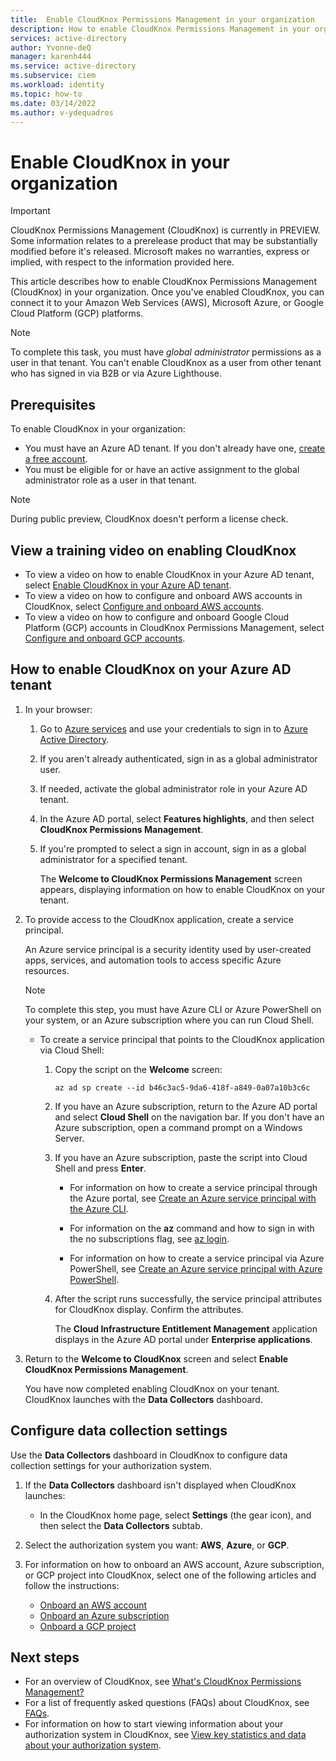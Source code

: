 ```yaml
---
title:  Enable CloudKnox Permissions Management in your organization
description: How to enable CloudKnox Permissions Management in your organization.
services: active-directory
author: Yvonne-deQ
manager: karenh444
ms.service: active-directory
ms.subservice: ciem
ms.workload: identity
ms.topic: how-to
ms.date: 03/14/2022
ms.author: v-ydequadros
---
```


# Enable CloudKnox in your organization

> [!IMPORTANT]
> CloudKnox Permissions Management (CloudKnox) is currently in PREVIEW.
> Some information relates to a prerelease product that may be substantially modified before it's released. Microsoft makes no warranties, express or implied, with respect to the information provided here.

This article describes how to enable CloudKnox Permissions Management (CloudKnox) in your organization. Once you've enabled CloudKnox, you can connect it to your Amazon Web Services (AWS), Microsoft Azure, or Google Cloud Platform (GCP) platforms.

> [!NOTE] 
> To complete this task, you must have *global administrator* permissions as a user in that tenant. You can't enable CloudKnox as a user from other tenant who has signed in via B2B or via Azure Lighthouse.

## Prerequisites

To enable CloudKnox in your organization:

- You must have an Azure AD tenant. If you don't already have one, [create a free account](https://azure.microsoft.com/free/).
- You must be eligible for or have an active assignment to the global administrator role as a user in that tenant.


> [!NOTE]
> During public preview, CloudKnox doesn't perform a license check.

## View a training video on enabling CloudKnox

- To view a video on how to enable CloudKnox in your Azure AD tenant, select [Enable CloudKnox in your Azure AD tenant](https://www.youtube.com/watch?v=-fkfeZyevoo).
- To view a video on how to configure and onboard AWS accounts in CloudKnox, select [Configure and onboard AWS accounts](https://www.youtube.com/watch?v=R6K21wiWYmE).
- To view a video on how to configure and onboard Google Cloud Platform (GCP) accounts in CloudKnox Permissions Management, select [Configure and onboard GCP accounts](https://www.youtube.com/watch?app=desktop&v=W3epcOaec28).


## How to enable CloudKnox on your Azure AD tenant

1. In your browser:
    1. Go to [Azure services](https://portal.azure.com) and use your credentials to sign in to [Azure Active Directory](https://ms.portal.azure.com/#blade/Microsoft_AAD_IAM/ActiveDirectoryMenuBlade/Overview). 
    1. If you aren't already authenticated, sign in as a global administrator user. 
    1. If needed, activate the global administrator role in your Azure AD tenant.
    1. In the Azure AD portal, select **Features highlights**, and then select **CloudKnox Permissions Management**.

    1. If you're prompted to select a sign in account, sign in as a global administrator for a specified tenant.

        The **Welcome to CloudKnox Permissions Management** screen appears, displaying information on how to enable CloudKnox on your tenant.

1. To provide access to the CloudKnox application, create a service principal.

    An Azure service principal is a security identity used by user-created apps, services, and automation tools to access specific Azure resources.

    > [!NOTE] 
    > To complete this step, you must have Azure CLI or Azure PowerShell on your system, or an Azure subscription where you can run Cloud Shell.

    - To create a service principal that points to the CloudKnox application via Cloud Shell:

        1. Copy the script on the **Welcome** screen:

            `az ad sp create --id b46c3ac5-9da6-418f-a849-0a07a10b3c6c`

        1. If you have an Azure subscription, return to the Azure AD portal and select **Cloud Shell** on the navigation bar.
            If you don't have an Azure subscription, open a command prompt on a Windows Server.
        1. If you have an Azure subscription, paste the script into Cloud Shell and press **Enter**. 
    
            - For information on how to create a service principal through the Azure portal, see [Create an Azure service principal with the Azure CLI](/cli/azure/create-an-azure-service-principal-azure-cli). 

            - For information on the **az** command and how to sign in with the no subscriptions flag, see [az login](/cli/azure/reference-index?view=azure-cli-latest#az-login&preserve-view=true).
        
            - For information on how to create a service principal via Azure PowerShell, see [Create an Azure service principal with Azure PowerShell](/powershell/azure/create-azure-service-principal-azureps?view=azps-7.1.0&preserve-view=true).

        1. After the script runs successfully, the service principal attributes for CloudKnox display. Confirm the attributes.
    
             The **Cloud Infrastructure Entitlement Management** application displays in the Azure AD portal under **Enterprise applications**.

1. Return to the **Welcome to CloudKnox** screen and select **Enable CloudKnox Permissions Management**.

    You have now completed enabling CloudKnox on your tenant. CloudKnox launches with the **Data Collectors** dashboard.

## Configure data collection settings

Use the **Data Collectors** dashboard in CloudKnox to configure data collection settings for your authorization system. 

1. If the **Data Collectors** dashboard isn't displayed when CloudKnox launches: 

    - In the CloudKnox home page, select **Settings** (the gear icon), and then select the **Data Collectors** subtab.
    
1. Select the authorization system you want: **AWS**, **Azure**, or **GCP**.

1. For information on how to onboard an AWS account, Azure subscription, or GCP project into CloudKnox, select one of the following articles and follow the instructions:

    - [Onboard an AWS account](cloudknox-onboard-aws.md)
    - [Onboard an Azure subscription](cloudknox-onboard-azure.md)
    - [Onboard a GCP project](cloudknox-onboard-gcp.md)

## Next steps

- For an overview of CloudKnox, see [What's CloudKnox Permissions Management?](cloudknox-overview.md)
- For a list of frequently asked questions (FAQs) about CloudKnox, see [FAQs](cloudknox-faqs.md).
- For information on how to start viewing information about your authorization system in CloudKnox, see [View key statistics and data about your authorization system](cloudknox-ui-dashboard.md).
